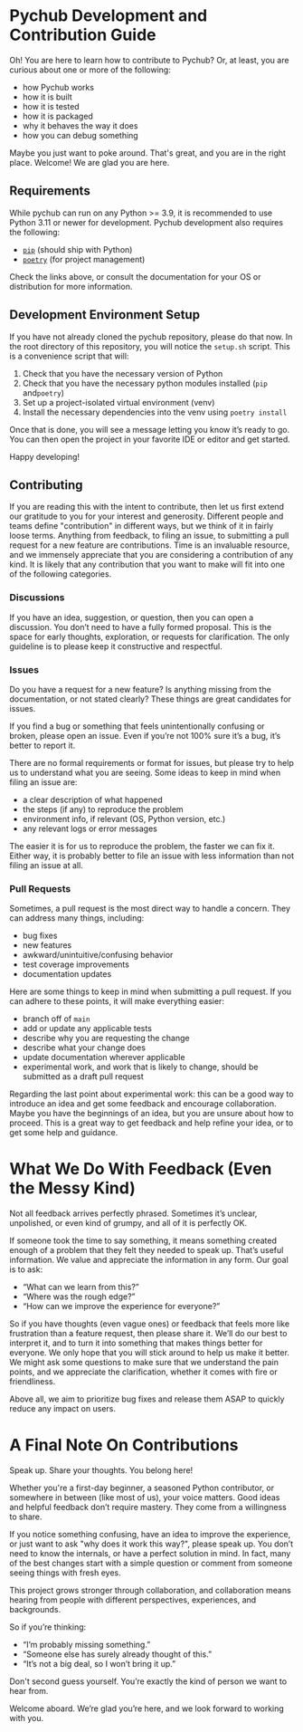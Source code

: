 # Pychub Development and Contribution Guide

Oh! You are here to learn how to contribute to Pychub? Or, at least, you are
curious about one or more of the following:

- how Pychub works
- how it is built
- how it is tested
- how it is packaged
- why it behaves the way it does
- how you can debug something

Maybe you just want to poke around. That's great, and you are in the right
place. Welcome! We are glad you are here.

## Requirements

While pychub can run on any Python >= 3.9, it is recommended to use Python 3.11
or newer for development. Pychub development also requires the following:

- [`pip`](https://pip.pypa.io/en/stable/) (should ship with Python)
- [`poetry`](https://python-poetry.org/) (for project management)

Check the links above, or consult the documentation for your OS or distribution
for more information.

## Development Environment Setup

If you have not already cloned the pychub repository, please do that now. In the
root directory of this repository, you will notice the `setup.sh` script. This
is a convenience script that will:

1. Check that you have the necessary version of Python
2. Check that you have the necessary python modules installed (`pip` and`poetry`)
3. Set up a project-isolated virtual environment (venv)
4. Install the necessary dependencies into the venv using `poetry install`

Once that is done, you will see a message letting you know it’s ready to go.
You can then open the project in your favorite IDE or editor and get started.

Happy developing!

## Contributing

If you are reading this with the intent to contribute, then let us first extend
our gratitude to you for your interest and generosity. Different people and teams
define "contribution" in different ways, but we think of it in fairly loose
terms. Anything from feedback, to filing an issue, to submitting a pull request
for a new feature are contributions. Time is an invaluable resource, and we
immensely appreciate that you are considering a contribution of any kind. It is
likely that any contribution that you want to make will fit into one of the
following categories.

### Discussions

If you have an idea, suggestion, or question, then you can open a discussion.
You don’t need to have a fully formed proposal. This is the space for early
thoughts, exploration, or requests for clarification. The only guideline is to
please keep it constructive and respectful.

### Issues

Do you have a request for a new feature? Is anything missing from the
documentation, or not stated clearly? These things are great candidates for
issues.

If you find a bug or something that feels unintentionally confusing or broken,
please open an issue. Even if you’re not 100% sure it’s a bug, it’s better to
report it.

There are no formal requirements or format for issues, but please try to help us
to understand what you are seeing. Some ideas to keep in mind when filing an
issue are:

- a clear description of what happened
- the steps (if any) to reproduce the problem
- environment info, if relevant (OS, Python version, etc.)
- any relevant logs or error messages

The easier it is for us to reproduce the problem, the faster we can fix it.
Either way, it is probably better to file an issue with less information than
not filing an issue at all.

### Pull Requests

Sometimes, a pull request is the most direct way to handle a concern. They can
address many things, including:

- bug fixes
- new features
- awkward/unintuitive/confusing behavior
- test coverage improvements
- documentation updates

Here are some things to keep in mind when submitting a pull request. If you can
adhere to these points, it will make everything easier:

- branch off of `main`
- add or update any applicable tests
- describe why you are requesting the change
- describe what your change does
- update documentation wherever applicable
- experimental work, and work that is likely to change, should be submitted as
  a draft pull request

Regarding the last point about experimental work: this can be a good way to
introduce an idea and get some feedback and encourage collaboration. Maybe you
have the beginnings of an idea, but you are unsure about how to proceed. This
is a great way to get feedback and help refine your idea, or to get some help
and guidance.

# What We Do With Feedback (Even the Messy Kind)

Not all feedback arrives perfectly phrased. Sometimes it’s unclear, unpolished,
or even kind of grumpy, and all of it is perfectly OK.

If someone took the time to say something, it means something created enough
of a problem that they felt they needed to speak up. That’s useful information.
We value and appreciate the information in any form. Our goal is to ask:

- “What can we learn from this?”
- “Where was the rough edge?”
- “How can we improve the experience for everyone?”

So if you have thoughts (even vague ones) or feedback that feels more like
frustration than a feature request, then please share it. We’ll do our best to
interpret it, and to turn it into something that makes things better for
everyone. We only hope that you will stick around to help us make it better. We
might ask some questions to make sure that we understand the pain points, and
we appreciate the clarification, whether it comes with fire or friendliness.

Above all, we aim to prioritize bug fixes and release them ASAP to quickly
reduce any impact on users.

# A Final Note On Contributions

Speak up. Share your thoughts. You belong here!

Whether you're a first-day beginner, a seasoned Python contributor, or somewhere
in between (like most of us), your voice matters. Good ideas and helpful
feedback don’t require mastery. They come from a willingness to share.

If you notice something confusing, have an idea to improve the experience, or
just want to ask "why does it work this way?", please speak up. You don’t need
to know the internals, or have a perfect solution in mind. In fact, many of the
best changes start with a simple question or comment from someone seeing things
with fresh eyes.

This project grows stronger through collaboration, and collaboration means
hearing from people with different perspectives, experiences, and backgrounds.

So if you’re thinking:

- “I’m probably missing something.”
- “Someone else has surely already thought of this.”
- “It’s not a big deal, so I won’t bring it up.”

Don't second guess yourself. You’re exactly the kind of person we want to hear
from.

Welcome aboard. We’re glad you’re here, and we look forward to working with you.
